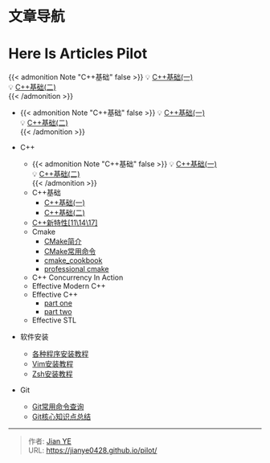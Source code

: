 # 文章导航


# Here Is Articles Pilot
{{< admonition Note "C++基础" false >}}
💡 [C++基础(一)](https://jianye0428.github.io/posts/basics_one/)</br>
💡 [C++基础(二)](https://jianye0428.github.io/posts/basics_two/)</br>
{{< /admonition >}}

- {{< admonition Note "C++基础" false >}}
💡 [C++基础(一)](https://jianye0428.github.io/posts/basics_one/)</br>
💡 [C++基础(二)](https://jianye0428.github.io/posts/basics_two/)</br>
{{< /admonition >}}

- C++
  - {{< admonition Note "C++基础" false >}}
    💡 [C++基础(一)](https://jianye0428.github.io/posts/basics_one/)</br>
    💡 [C++基础(二)](https://jianye0428.github.io/posts/basics_two/)</br>
    {{< /admonition >}}
  - C++基础
    - [C++基础(一)](https://jianye0428.github.io/posts/basics_one/)
    - [C++基础(二)](https://jianye0428.github.io/posts/basics_two/)
  - [C++新特性[11\14\17]](https://jianye0428.github.io/posts/newfeature/)
  - Cmake
    - [CMake简介](https://jianye0428.github.io/posts/cmake_introduction/)
    - [CMake常用命令](https://jianye0428.github.io/posts/commandcollection/)
    - [cmake_cookbook](https://www.bookstack.cn/read/CMake-Cookbook/content-chapter7-7.8-chinese.md)
    - [professional cmake](https://crascit.com/wp-content/uploads/2024/01/ProfessionalCMake_17th_Edition_GettingStarted.pdf)
  - C++ Concurrency In Action
  - Effective Modern C++
  - Effective C++
    - [part one](https://jianye0428.github.io/posts/effective_cpp_part_one/)
    - [part two](https://jianye0428.github.io/posts/effective_cpp_part_two/)
  - Effective STL
- 软件安装
  - [各种程序安装教程](https://jianye0428.github.io/posts/softwareinstallation/)
  - [Vim安装教程](https://jianye0428.github.io/posts/vim_installation/)
  - [Zsh安装教程](https://jianye0428.github.io/posts/zsh_installation/)
- Git
  - [Git常用命令查询](https://jianye0428.github.io/posts/commandsheet/)
  - [Git核心知识点总结](https://jianye0428.github.io/posts/gitnotes2/)

---

> 作者: [Jian YE](https://github.com/jianye0428)  
> URL: https://jianye0428.github.io/pilot/  

